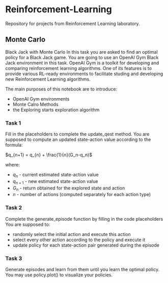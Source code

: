 # Reinforcement-Learning
Repository for projects from Reinforcement Learning laboratory.

## Monte Carlo 

Black Jack with Monte Carlo
In this task you are asked to find an optimal policy for a Black Jack game. You are going to use an OpenAI Gym Black Jack environment in this task. OpenAI Gym is a toolkit for developing and comparing reinforcement learning algorithms. One of its features is to provide various RL-ready environments to facilitate studing and developing new Reinforcement Learning algorithms.

The main purposes of this notebook are to introduce:

- OpenAI Gym environments
- Monte Calro Methods
- the Exploring starts exploration algorithm

### Task 1
Fill in the placeholders to complete the update_qest method. You are supposed to compute an updated state-action value according to the formula:

$q_{n+1} = q_{n} + \frac{1}{n}(G_n-q_n)$

where:

- $q_{n}$ - current estimated state-action value
- $q_{n+1}$ - new estimated state-action value
- $G_n$ - return obtained for the explored state and action
- $n$ - number of actions (computed separately for each action type)

### Task 2
Complete the generate_episode function by filling in the code placeholders You are supposed to:

- randomly select the initial action and execute this action
- select every other action according to the policy and execute it
- update policy for each state-action pair generated during the episode

### Task 3
Generate episodes and learn from them until you learn the optimal policy. You may use policy.plot() to visualize your policies.
